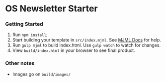 # OS Newsletter Starter

### Getting Started

1. Run `npm install`;
2. Start building your template in `src/index.mjml`. See [MJML Docs](https://mjml.io/documentation/) for help.
3. Run `gulp mjml` to build index.html. Use `gulp watch` to watch for changes.
4. View `build/index.html` in your browser to see final product.

### Other notes
- Images go on `build/images/`